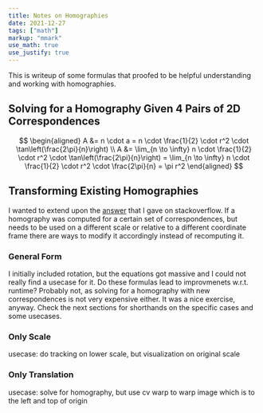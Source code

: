 ```yaml
---
title: Notes on Homographies
date: 2021-12-27
tags: ["math"]
markup: "mmark"
use_math: true
use_justify: true
---
```


This is writeup of some formulas that proofed to be helpful understanding and working with homographies.

<!--more-->

## Solving for a Homography Given 4 Pairs of 2D Correspondences

$$
\begin{aligned}
A &= n \cdot a = n \cdot \frac{1}{2} \cdot r^2 \cdot \tan\left(\frac{2\pi}{n}\right) \\
A &= \lim_{n \to \infty} n \cdot \frac{1}{2} \cdot r^2 \cdot \tan\left(\frac{2\pi}{n}\right) = \lim_{n \to \infty} n \cdot \frac{1}{2} \cdot r^2 \cdot \frac{2\pi}{n} = \pi r^2
\end{aligned}
$$


## Transforming Existing Homographies


I wanted to extend upon the [answer](https://stackoverflow.com/a/48915151) that I gave on stackoverflow. If a homography was computed for a certain set of
correspondences, but needs to be used on a different scale or relative to a different coordinate frame there are ways to modify it accordingly instead of recomputing it.

### General Form


I initially included rotation, but the equations got massive and I could not really find a usecase for it. Do these formulas lead to improvmenets w.r.t. runtime? Probably not, as solving for a homography with new correspondences is not very expensive either.
It was a nice exercise, anyway. Check the next sections for shorthands on the specific cases and some usecases.

### Only Scale


usecase: do tracking on lower scale, but visualization on original scale


### Only Translation

usecase: solve for homography, but use cv warp to warp image which is to the left and top of origin


